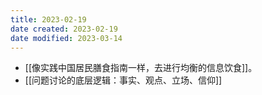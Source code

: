 ```yaml
---
title: 2023-02-19
date created: 2023-02-19
date modified: 2023-03-14
---
```

- [[像实践中国居民膳食指南一样，去进行均衡的信息饮食]]。
- [[问题讨论的底层逻辑：事实、观点、立场、信仰]]
